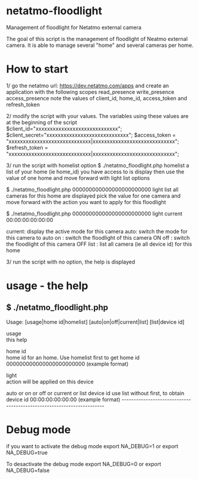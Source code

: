 # netatmo-floodlight
Management of floodlight for Netatmo external camera

The goal of this script is the management of floodlight of Neatmo external camera.
It is able to manage several "home" and several cameras per home.

# How to start 
1/ go the netatmo url: https://dev.netatmo.com/apps
   and create an application
   with the following scopes    read_presence write_presence access_presence
   note the values of  client_id,  home_id, access_token and refresh_token

2/ modify the script with your values. The variables using these values are at the beginning of the script
$client_id="xxxxxxxxxxxxxxxxxxxxxxxxxxxxx";
$client_secret="xxxxxxxxxxxxxxxxxxxxxxxxxxxxx";
$access_token = "xxxxxxxxxxxxxxxxxxxxxxxxxxxxx|xxxxxxxxxxxxxxxxxxxxxxxxxxxxx";
$refresh_token = "xxxxxxxxxxxxxxxxxxxxxxxxxxxxx|xxxxxxxxxxxxxxxxxxxxxxxxxxxxx";

3/ run the script with homelist option
  $ ./netatmo_floodlight.php homelist
  a list of your home  (ie home_id) you have access to is display
  then
  use the value of one home and move forward with light list options 

  $ ./netatmo_floodlight.php 000000000000000000000000 light list 
  all cameras for this home are displayed 
  pick the value for one camera and move forward with the action you want to apply for this floodlight

  $ ./netatmo_floodlight.php 000000000000000000000000 light current  00:00:00:00:00:00

  current: display the active mode for this camera
  auto:  switch the mode for this camera to auto
  on  : switch the floodlight of this camera ON
  off  : switch the floodlight of this camera OFF
  list : list all camera (ie all device id) for this home

3/ run the script with no option, the help is displayed

# usage - the help
$ ./netatmo_floodlight.php 
 ---------------------------------------------------------------------- 
 Usage: [usage|home id|homelist] <light> [auto|on|off|current|list] [list|device id] 
                                                                        
 usage                                                                  
          this help                                                     
                                                                        
 home id                                                                
          home id for an home. Use homelist first to get home id        
          000000000000000000000000 (example format)                     
                                                                        
 light                                                                  
          action will be applied on this device                         
                                                                        
 <light action>                                                         
          auto or on or off or current or list                                                                                                                                              
device id                                                              
          use list without <device id> first, to obtain device id       
          00:00:00:00:00:00 (example format)                            
 ---------------------------------------------------------------------- 
 
# Debug mode
if you want to activate the debug mode 
export  NA_DEBUG=1 
or
export NA_DEBUG=true

To desactivate the debug mode
export  NA_DEBUG=0
or
export NA_DEBUG=false
